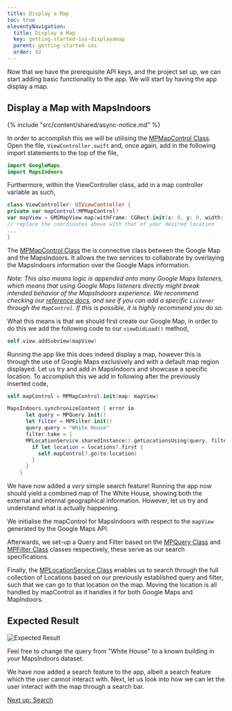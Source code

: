 ```yaml
---
title: Display a Map
toc: true
eleventyNavigation:
  title: Display a Map
  key: getting-started-ios-displayamap
  parent: getting-started-ios
  order: 92
---
```

Now that we have the prerequisite API keys, and the project set up, we can start adding basic functionality to the app. We will start by having the app display a map.

## Display a Map with MapsIndoors

<!-- Overview -->
{% include "src/content/shared/async-notice.md" %}

In order to accomplish this we will be utilising the [MPMapControl Class](https://app.mapsindoors.com/mapsindoors/reference/ios/v3/interface_m_p_map_control.html). Open the file, `ViewController.swift` and, once again, add in the following import statements to the top of the file,

```swift
import GoogleMaps  
import MapsIndoors
```

Furthermore, within the ViewController class, add in a map controller variable as such,

```swift
class ViewController: UIViewController {
private var mapControl:MPMapControl?
var mapView = GMSMapView.map(withFrame: CGRect.init(x: 0, y: 0, width: UIScreen.main.bounds.width, height: UIScreen.main.bounds.height), camera: GMSCameraPosition(target: CLLocationCoordinate2D(latitude: 50, longitude: 50), zoom: 10))
// replace the coordinates above with that of your desired location
...
}
```  

The [MPMapControl Class](https://app.mapsindoors.com/mapsindoors/reference/ios/v3/interface_m_p_map_control.html) the is connective class between the Google Map and the MapsIndoors. It allows the two services to collaborate by overlaying the MapsIndoors information over the Google Maps information.

*Note: This also means logic is appended onto many Google Maps listeners, which means that using Google Maps listeners directly might break intended behavior of the MapsIndoors experience. We recommend checking our [reference docs](https://app.mapsindoors.com/mapsindoors/reference/ios/v3/index.html), and see if you can add a specific `Listener` through the `MapControl`. If this is possible, it is highly recommend you do so.*

What this means is that we should first create our Google Map, in order to do this we add the following code to our `viewDidLoad()` method,

```swift
self.view.addSubview(mapView)
```

Running the app like this does indeed display a map, however this is through the use of Google Maps exclusively and with a default map region displayed. Let us try and add in MapsIndoors and showcase a specific location. To accomplish this we add in following after the previously inserted code,

```swift
self.mapControl = MPMapControl.init(map: mapView) 

MapsIndoors.synchronizeContent { error in
      let query = MPQuery.init()
      let filter = MPFilter.init()
      query.query = "White House"
      filter.take = 1
      MPLocationService.sharedInstance().getLocationsUsing(query, filter: filter) { (locations, error) in
        if let location = locations?.first {
          self.mapControl?.go(to:location)
        }
      }
    }
```

We have now added a *very* simple search feature! Running the app now should yield a combined map of The White House, showing both the external and internal geographical information. However, let us try and understand what is actually happening.

We initialise the mapControl for MapsIndoors with respect to the `mapView` generated by the Google Maps API.

Afterwards, we set-up a Query and Filter based on the [MPQuery Class](https://app.mapsindoors.com/mapsindoors/reference/ios/v3/interface_m_p_query.html#a9da8ff62b6d17e45403b9005c73e811f) and [MPFilter Class](https://app.mapsindoors.com/mapsindoors/reference/ios/v3/interface_m_p_filter.html) classes respectively, these serve as our search specifications.

Finally, the [MPLocationService Class](https://app.mapsindoors.com/mapsindoors/reference/ios/v3/interface_m_p_location_service.html#a140844121a239dcf1709210e1723c312) enables us to search through the full collection of Locations based on our previously established query and filter, such that we can go to that location on the map. Moving the location is all handled by mapControl as it handles it for both Google Maps and MapIndoors.

## Expected Result

![Expected Result](/assets/ios/getting-started/er_display-a-map.png)

Feel free to change the query from "White House" to a known building in *your* MapsIndoors dataset.

We have now added a search feature to the app, albeit a search feature which the user cannot interact with. Next, let us look into how we can let the user interact with the map through a search bar.

<p class="next-article"><a class="mi-button mi-button--outline" href="{{ site.url }}/content/getting-started/ios/search/">Next up: Search</a></p>
